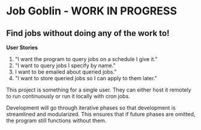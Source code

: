 # Job Goblin - WORK IN PROGRESS
## Find jobs without doing any of the work to!

**User Stories**
1. "I want the program to query jobs on a schedule I give it."
2. "I want to query jobs I specify by name."
3. I want to be emailed about queried jobs."
4. "I want to store queried jobs so I can apply to them later."

This project is something for a single user. They can either host it remotely to run continuously or run it locally with cron jobs. 

Development will go through iterative phases so that development is streamlined and modularized. This ensures that if future phases are omitted, the program still functions without them. 